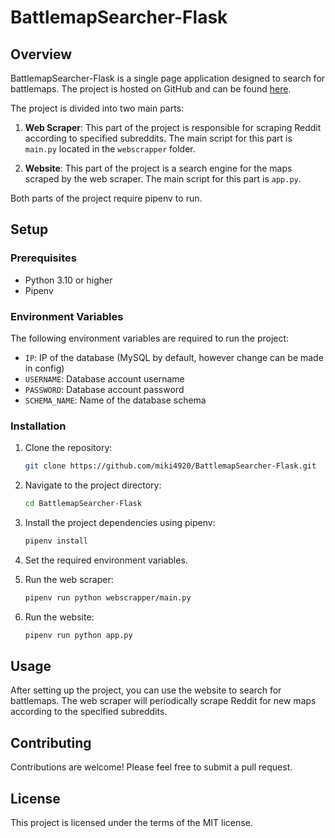 # BattlemapSearcher-Flask

## Overview

BattlemapSearcher-Flask is a single page application designed to search for battlemaps. The project is hosted on GitHub and can be found [here](https://github.com/miki4920/BattlemapSearcher-Flask).

The project is divided into two main parts:

1. **Web Scraper**: This part of the project is responsible for scraping Reddit according to specified subreddits. The main script for this part is `main.py` located in the `webscrapper` folder.

2. **Website**: This part of the project is a search engine for the maps scraped by the web scraper. The main script for this part is `app.py`.

Both parts of the project require pipenv to run.

## Setup

### Prerequisites

- Python 3.10 or higher
- Pipenv

### Environment Variables

The following environment variables are required to run the project:

- `IP`: IP of the database (MySQL by default, however change can be made in config)
- `USERNAME`: Database account username
- `PASSWORD`: Database account password
- `SCHEMA_NAME`: Name of the database schema

### Installation

1. Clone the repository:
    ```bash
    git clone https://github.com/miki4920/BattlemapSearcher-Flask.git
    ```

2. Navigate to the project directory:
    ```bash
    cd BattlemapSearcher-Flask
    ```

3. Install the project dependencies using pipenv:
    ```bash
    pipenv install
    ```

4. Set the required environment variables.

5. Run the web scraper:
    ```bash
    pipenv run python webscrapper/main.py
    ```

6. Run the website:
    ```bash
    pipenv run python app.py
    ```

## Usage

After setting up the project, you can use the website to search for battlemaps. The web scraper will periodically scrape Reddit for new maps according to the specified subreddits.

## Contributing

Contributions are welcome! Please feel free to submit a pull request.

## License

This project is licensed under the terms of the MIT license.

